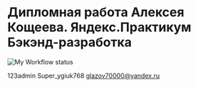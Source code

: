 # Дипломная работа Алексея Кощеева. Яндекс.Практикум Бэкэнд-разработка
![My Workflow status](https://github.com/firefoxkid/foodgram-project-react/actions/workflows/main.yml/badge.svg)

123admin
Super_ygiuk768
glazov70000@yandex.ru